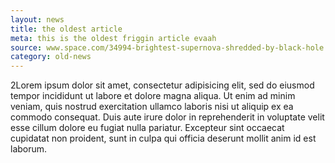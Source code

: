 ```yaml
---
layout: news
title: the oldest article
meta: this is the oldest friggin article evaah
source: www.space.com/34994-brightest-supernova-shredded-by-black-hole.html
category: old-news
---
```


2Lorem ipsum dolor sit amet, consectetur adipisicing elit, sed do eiusmod tempor incididunt ut labore et dolore magna aliqua. Ut enim ad minim veniam, quis nostrud exercitation ullamco laboris nisi ut aliquip ex ea commodo consequat. Duis aute irure dolor in reprehenderit in voluptate velit esse cillum dolore eu fugiat nulla pariatur. Excepteur sint occaecat cupidatat non proident, sunt in culpa qui officia deserunt mollit anim id est laborum.

